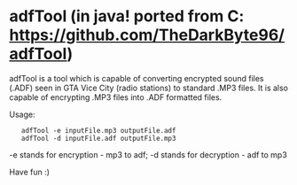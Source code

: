# adfTool (in java! ported from C: https://github.com/TheDarkByte96/adfTool)

adfTool is a tool which is capable of converting encrypted sound files (.ADF) seen in GTA Vice City (radio stations) to standard .MP3 files. It is also capable of encrypting .MP3 files into .ADF formatted files.

Usage: 

       adfTool -e inputFile.mp3 outputFile.adf
       adfTool -d inputFile.adf outputFile.mp3
       

-e stands for encryption - mp3 to adf; -d stands for decryption - adf to mp3

Have fun :)
